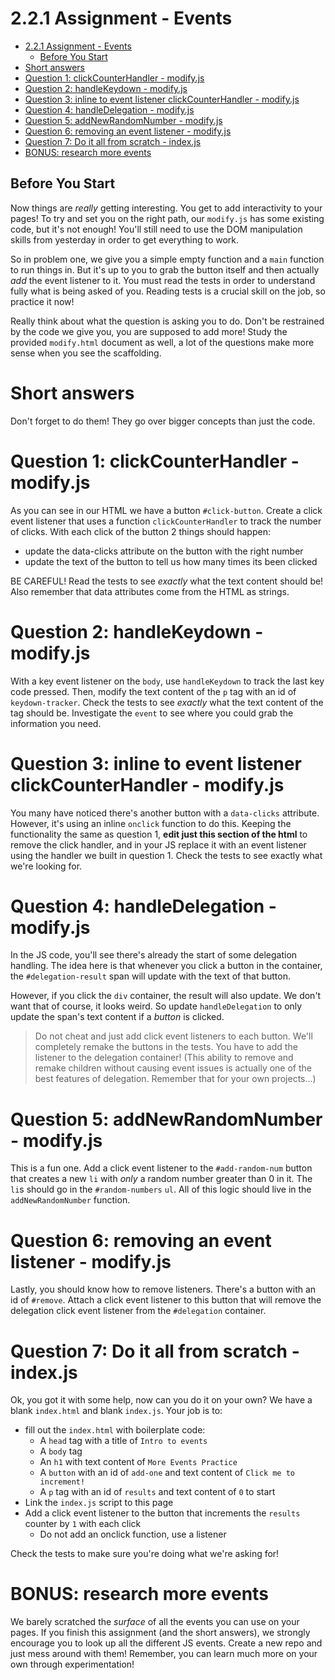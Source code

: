 # 2.2.1 Assignment - Events

- [2.2.1 Assignment - Events](#221-assignment---events)
  - [Before You Start](#before-you-start)
- [Short answers](#short-answers)
- [Question 1: clickCounterHandler - modify.js](#question-1-clickcounterhandler---modifyjs)
- [Question 2: handleKeydown - modify.js](#question-2-handlekeydown---modifyjs)
- [Question 3: inline to event listener clickCounterHandler - modify.js](#question-3-inline-to-event-listener-clickcounterhandler---modifyjs)
- [Question 4: handleDelegation - modify.js](#question-4-handledelegation---modifyjs)
- [Question 5: addNewRandomNumber - modify.js](#question-5-addnewrandomnumber---modifyjs)
- [Question 6: removing an event listener  - modify.js](#question-6-removing-an-event-listener----modifyjs)
- [Question 7: Do it all from scratch - index.js](#question-7-do-it-all-from-scratch---indexjs)
- [BONUS: research more events](#bonus-research-more-events)

## Before You Start
Now things are *really* getting interesting. You get to add interactivity to your pages! To try and set you on the right path, our `modify.js` has some existing code, but it's not enough! You'll still need to use the DOM manipulation skills from yesterday in order to get everything to work.

So in problem one, we give you a simple empty function and a `main` function to run things in. But it's up to you to grab the button itself and then actually *add* the event listener to it. You must read the tests in order to understand fully what is being asked of you. Reading tests is a crucial skill on the job, so practice it now!

Really think about what the question is asking you to do. Don't be restrained by the code we give you, you are supposed to add more! Study the provided `modify.html` document as well, a lot of the questions make more sense when you see the scaffolding.

# Short answers
Don't forget to do them! They go over bigger concepts than just the code.


# Question 1: clickCounterHandler - modify.js
As you can see in our HTML we have a button `#click-button`. Create a click event listener that uses a function `clickCounterHandler` to track the number of clicks. With each click of the button 2 things should happen: 
- update the data-clicks attribute on the button with the right number
- update the text of the button to tell us how many times its been clicked

BE CAREFUL! Read the tests to see *exactly* what the text content should be! Also remember that data attributes come from the HTML as strings.

# Question 2: handleKeydown - modify.js
With a key event listener on the `body`, use `handleKeydown` to track the last key code pressed. Then, modify the text content of the `p` tag with an id of `keydown-tracker`. Check the tests to see *exactly* what the text content of the tag should be. Investigate the `event` to see where you could grab the information you need.

# Question 3: inline to event listener clickCounterHandler - modify.js
You many have noticed there's another button with a `data-clicks` attribute. However, it's using an inline `onclick` function to do this. Keeping the functionality the same as question 1, **edit just this section of the html** to remove the click handler, and in your JS replace it with an event listener using the handler we built in question 1. Check the tests to see exactly what we're looking for.

# Question 4: handleDelegation - modify.js
In the JS code, you'll see there's already the start of some delegation handling. The idea here is that whenever you click a button in the container, the `#delegation-result` span will update with the text of that button.

However, if you click the `div` container, the result will also update. We don't want that of course, it looks weird. So update `handleDelegation` to only update the span's text content if a *button* is clicked.

> Do not cheat and just add click event listeners to each button. We'll completely remake the buttons in the tests. You have to add the listener to the delegation container! (This ability to remove and remake children without causing event issues is actually one of the best features of delegation. Remember that for your own projects...)

# Question 5: addNewRandomNumber - modify.js
This is a fun one. Add a click event listener to the `#add-random-num` button that creates a new `li` with *only* a random number greater than 0 in it. The `li`s should go in the `#random-numbers` `ul`. All of this logic should live in the `addNewRandomNumber` function.

# Question 6: removing an event listener  - modify.js
Lastly, you should know how to remove listeners. There's a button with an id of `#remove`. Attach a click event listener to this button that will remove the delegation click event listener from the `#delegation` container.

# Question 7: Do it all from scratch - index.js
Ok, you got it with some help, now can you do it on your own? We have a blank `index.html` and blank `index.js`. Your job is to:
- fill out the `index.html` with boilerplate code:
  - A `head` tag with a title of `Intro to events`
  - A `body` tag
  - An `h1` with text content of `More Events Practice`
  - A `button` with an id of `add-one` and text content of `Click me to increment!`
  - A `p` tag with an id of `results` and text content of `0` to start
- Link the `index.js` script to this page
- Add a click event listener to the button that increments the `results` counter by `1` with each click
  - Do not add an onclick function, use a listener

Check the tests to make sure you're doing what we're asking for!

# BONUS: research more events
We barely scratched the *surface* of all the events you can use on your pages. If you finish this assignment (and the short answers), we strongly encourage you to look up all the different JS events. Create a new repo and just mess around with them! Remember, you can learn much more on your own through experimentation!
